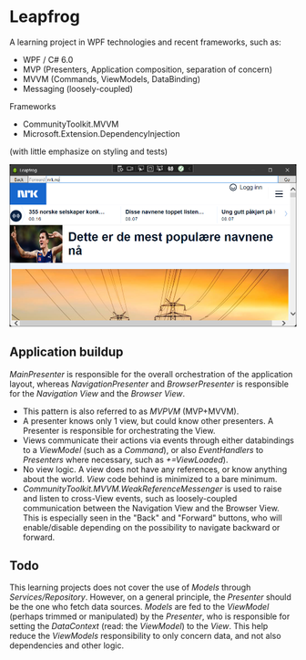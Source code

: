 # Leapfrog

A learning project in WPF technologies and recent frameworks, such as:

- WPF / C# 6.0
- MVP (Presenters, Application composition, separation of concern)
- MVVM (Commands, ViewModels, DataBinding)
- Messaging (loosely-coupled)

Frameworks
- CommunityToolkit.MVVM
- Microsoft.Extension.DependencyInjection

(with little emphasize on styling and tests)

![GitHub Logo](/leapfrog.png)

## Application buildup

*MainPresenter* is responsible for the overall orchestration of the application layout, whereas *NavigationPresenter* and *BrowserPresenter* is responsible for the *Navigation View* and the *Browser View*.

- This pattern is also referred to as *MVPVM* (MVP+MVVM).
- A presenter knows only 1 view, but could know other presenters. A Presenter is responsible for orchestrating the View.
- Views communicate their actions via events through either databindings to a *ViewModel* (such as a *Command*), or also *EventHandlers* to *Presenters* where necessary, such as *+=ViewLoaded*).
- No view logic. A view does not have any references, or know anything about the world. *View* code behind is minimized to a bare minimum.
- *CommunityToolkit.MVVM.WeakReferenceMessenger* is used to raise and listen to cross-View events, such as loosely-coupled communication between the Navigation View and the Browser View. This is especially seen in the "Back" and "Forward" buttons, who will enable/disable depending on the possibility to navigate backward or forward.

## Todo
This learning projects does not cover the use of *Models* through *Services/Repository*. However, on a general principle, the *Presenter* should be the one who fetch data sources. *Models* are fed to the *ViewModel* (perhaps trimmed or manipulated) by the *Presenter*, who is responsible for setting the *DataContext* (read: the *ViewModel*) to the *View*. This help reduce the *ViewModels* responsibility to only concern data, and not also dependencies and other logic.
